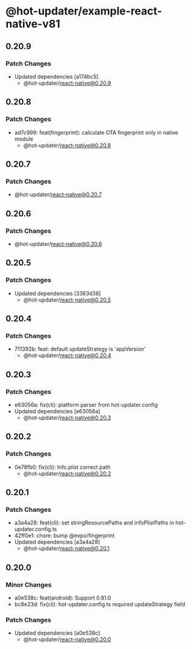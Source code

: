 # @hot-updater/example-react-native-v81

## 0.20.9

### Patch Changes

- Updated dependencies [a174bc5]
  - @hot-updater/react-native@0.20.9

## 0.20.8

### Patch Changes

- ad7c999: feat(fingerprint): calculate OTA fingerprint only in native module
  - @hot-updater/react-native@0.20.8

## 0.20.7

### Patch Changes

- @hot-updater/react-native@0.20.7

## 0.20.6

### Patch Changes

- @hot-updater/react-native@0.20.6

## 0.20.5

### Patch Changes

- Updated dependencies [3383d38]
  - @hot-updater/react-native@0.20.5

## 0.20.4

### Patch Changes

- 711392b: feat: default updateStrategy is 'appVersion'
  - @hot-updater/react-native@0.20.4

## 0.20.3

### Patch Changes

- e63056a: fix(cli): platform parser from hot-updater.config
- Updated dependencies [e63056a]
  - @hot-updater/react-native@0.20.3

## 0.20.2

### Patch Changes

- 0e78fb0: fix(cli): Info.plist correct path
  - @hot-updater/react-native@0.20.2

## 0.20.1

### Patch Changes

- a3a4a28: feat(cli): set stringResourcePaths and infoPlistPaths in hot-updater.config.ts
- 42ff0e1: chore: bump @expo/fingerprint
- Updated dependencies [a3a4a28]
  - @hot-updater/react-native@0.20.1

## 0.20.0

### Minor Changes

- a0e538c: feat(android): Support 0.81.0
- bc8e23d: fix(cli): hot-updater.config.ts required updateStrategy field

### Patch Changes

- Updated dependencies [a0e538c]
  - @hot-updater/react-native@0.20.0
